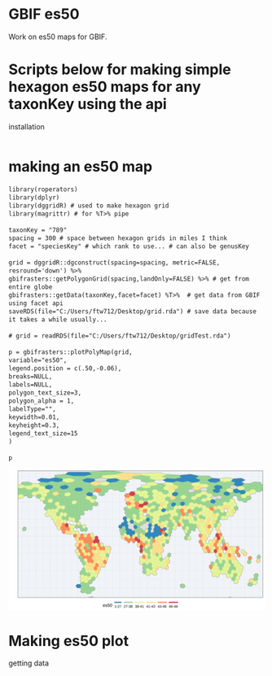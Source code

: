# GBIF es50

Work on es50 maps for GBIF. 

# Scripts below for making simple hexagon es50 maps for any taxonKey using the api

installation 

```

```

# making an es50 map 

```
library(roperators)
library(dplyr)
library(dggridR) # used to make hexagon grid
library(magrittr) # for %T>% pipe

taxonKey = "789"
spacing = 300 # space between hexagon grids in miles I think 
facet = "speciesKey" # which rank to use... # can also be genusKey

grid = dggridR::dgconstruct(spacing=spacing, metric=FALSE, resround='down') %>%
gbifrasters::getPolygonGrid(spacing,landOnly=FALSE) %>% # get from entire globe
gbifrasters::getData(taxonKey,facet=facet) %T>%  # get data from GBIF using facet api
saveRDS(file="C:/Users/ftw712/Desktop/grid.rda") # save data because it takes a while usually...

# grid = readRDS(file="C:/Users/ftw712/Desktop/gridTest.rda")

p = gbifrasters::plotPolyMap(grid,
variable="es50",
legend.position = c(.50,-0.06),
breaks=NULL,
labels=NULL,
polygon_text_size=3,
polygon_alpha = 1,
labelType="",
keywidth=0.01,
keyheight=0.3,
legend_text_size=15
)

p
```

![](https://raw.githubusercontent.com/jhnwllr/es50/master/plots/globalEs50_1.svg)

# Making es50 plot

getting data 


